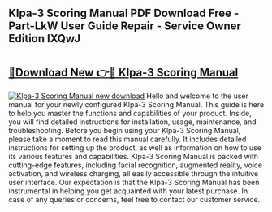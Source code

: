 ## Klpa-3 Scoring Manual PDF Download Free - Part-LkW User Guide Repair - Service Owner Edition IXQwJ

# <h2><a href="http://bc31231.oget.top/?id=Klpa-3+Scoring+Manual">🔗Download New 👉🔴 Klpa-3 Scoring Manual</a></h2>

[![Klpa-3 Scoring Manual new download](https://i.imgur.com/5g1atiW.png)](http://bc31231.oget.top/?id=Klpa-3+Scoring+Manual)
Hello and welcome to the user manual for your newly configured Klpa-3 Scoring Manual. This guide is here to help you master the functions and capabilities of your product. Inside, you will find detailed instructions for installation, usage, maintenance, and troubleshooting. Before you begin using your Klpa-3 Scoring Manual, please take a moment to read this manual carefully. It includes detailed instructions for setting up the product, as well as information on how to use its various features and capabilities. Klpa-3 Scoring Manual is packed with cutting-edge features, including facial recognition, augmented reality, voice activation, and wireless charging, all easily accessible through the intuitive user interface. Our expectation is that the Klpa-3 Scoring Manual has been instrumental in helping you get acquainted with your latest purchase. In case of any queries or concerns, feel free to contact our customer service.
